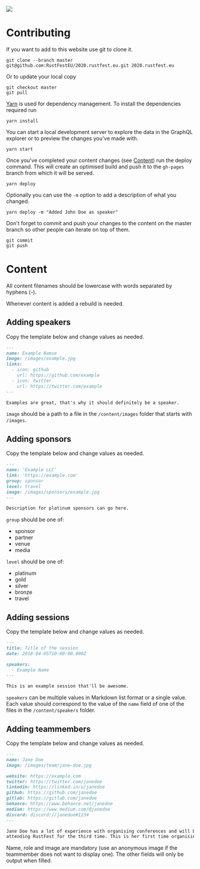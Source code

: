 ![](https://github.com/RustFestEU/2020.rustfest.eu/workflows/Build%20and%20Deploy/badge.svg)

# Contributing

If you want to add to this website use git to clone it.

```shell script
git clone --branch master git@github.com:RustFestEU/2020.rustfest.eu.git 2020.rustfest.eu
```

Or to update your local copy

```shell script
git checkout master
git pull
```

[Yarn](https://yarnpkg.com/) is used for dependency management. To install
the dependencies required run

```shell script
yarn install
```

You can start a local development server to explore the data in the GraphQL
explorer or to preview the changes you've made with.

```shell script
yarn start
```

Once you've completed your content changes (see [Content](#content)) run the
deploy command. This will create an optimised build and push it to the
`gh-pages` branch from which it will be served.

```shell script
yarn deploy
```

Optionally you can use the `-m` option to add a description of what you changed.

```shell script
yarn deploy -m "Added John Doe as speaker"
```

Don't forget to commit and push your changes to the content on the master
branch so other people can iterate on top of them.

```shell script
git commit
git push
```

# Content

All content filenames should be lowercase with words separated by hyphens (-).

Whenever content is added a rebuild is needed.

## Adding speakers

Copy the template below and change values as needed.

```markdown
---
name: Example Namse
image: /images/example.jpg
links:
  - icon: github
    url: https://github.com/example
  - icon: twitter
    url: https://twitter.com/example
---

Examples are great, that's why it should definitely be a speaker.
```

`image` should be a path to a file in the `/content/images` folder that starts
with `/images`.

## Adding sponsors

Copy the template below and change values as needed.

```markdown
---
name: 'Example LLC'
link: 'https://example.com'
group: sponsor
level: travel
image: /images/sponsors/example.jpg
---

Description for platinum sponsors can go here.
```

`group` should be one of:

- sponsor
- partner
- venue
- media

`level` should be one of:

- platinum
- gold
- silver
- bronze
- travel

## Adding sessions

Copy the template below and change values as needed.

```markdown
---
title: Title of the session
date: 2018-04-05T10:00:00.000Z

speakers:
  - Example Name
---

This is an example session that'll be awesome.
```

`speakers` can be multiple values in Markdown list format or a single value.
Each value should correspond to the value of the `name` field of one of the
files in the `/content/speakers` folder.

## Adding teammembers

Copy the template below and change values as needed.

```markdown
---
name: Jane Doe
image: /images/team/jane-doe.jpg

website: https://example.com
twitter: https://twitter.com/janedoe
linkedin: https://linked.in/u/janedoe
github: https://github.com/janedoe
gitlab: https://gitlab.com/janedoe
behance: https://www.behance.net/janedoe
medium: https://www.medium.com/@janedoe
discord: discord://janedoe#1234
---

Jane Doe has a lot of experience with organising conferences and will be
attending RustFest for the third time. This is her first time organising RustFest.
```

Name, role and image are mandatory (use an anonymous image if the teammember does not
want to display one). The other fields will only be output when filled.
